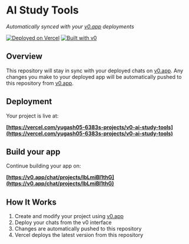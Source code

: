 # AI Study Tools

*Automatically synced with your [v0.app](https://v0.app) deployments*

[![Deployed on Vercel](https://img.shields.io/badge/Deployed%20on-Vercel-black?style=for-the-badge&logo=vercel)](https://vercel.com/yugash05-6383s-projects/v0-ai-study-tools)
[![Built with v0](https://img.shields.io/badge/Built%20with-v0.app-black?style=for-the-badge)](https://v0.app/chat/projects/lbLmiBl1thG)

## Overview

This repository will stay in sync with your deployed chats on [v0.app](https://v0.app).
Any changes you make to your deployed app will be automatically pushed to this repository from [v0.app](https://v0.app).

## Deployment

Your project is live at:

**[https://vercel.com/yugash05-6383s-projects/v0-ai-study-tools](https://vercel.com/yugash05-6383s-projects/v0-ai-study-tools)**

## Build your app

Continue building your app on:

**[https://v0.app/chat/projects/lbLmiBl1thG](https://v0.app/chat/projects/lbLmiBl1thG)**

## How It Works

1. Create and modify your project using [v0.app](https://v0.app)
2. Deploy your chats from the v0 interface
3. Changes are automatically pushed to this repository
4. Vercel deploys the latest version from this repository

